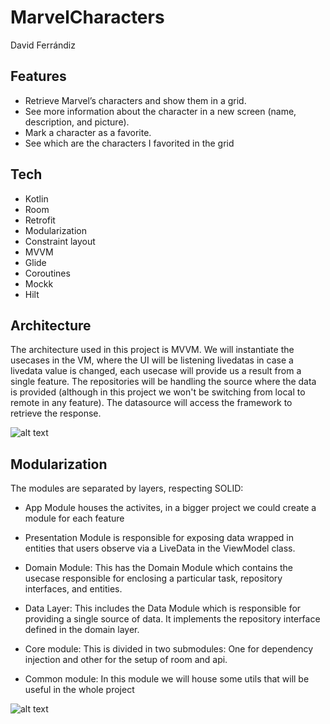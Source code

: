 # MarvelCharacters
David Ferrándiz
## Features

- Retrieve Marvel’s characters and show them in a grid.
- See more information about the character in a new screen (name, description,
and picture).
- Mark a character as a favorite.
- See which are the characters I favorited in the grid

## Tech

- Kotlin
- Room
- Retrofit
- Modularization
- Constraint layout
- MVVM
- Glide
- Coroutines
- Mockk
- Hilt

## Architecture

The architecture used in this project is MVVM.
We will instantiate the usecases in the VM, where the UI will be listening livedatas in case a livedata value is changed, each usecase will provide us a result from a single feature. The repositories will be handling the source where the data is provided (although in this project we won't be switching from local to remote in any feature). The datasource will access the framework to retrieve the response.

![alt text](https://miro.medium.com/max/875/1*1EZwX8BTE-GoOD3ex36Vtw.png)

## Modularization

The modules are separated by layers, respecting SOLID: 

- App Module houses the activites, in a bigger project we could create a module for each feature

- Presentation Module is responsible for exposing data wrapped in entities that users observe via a LiveData in the ViewModel class.

- Domain Module: This has the Domain Module which contains the usecase responsible for enclosing a particular task, repository interfaces, and entities. 

- Data Layer: This includes the Data Module which is responsible for providing a single source of data. It implements the repository interface defined in the domain layer.

- Core module: This is divided in two submodules: One for dependency injection and other for the setup of room and api.

- Common module: In this module we will house some utils that will be useful in the whole project

![alt text](https://koenig-media.raywenderlich.com/uploads/2019/06/Clean-Architecture-graph.png)












